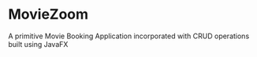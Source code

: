 # MovieZoom
A primitive Movie Booking Application incorporated with CRUD operations built using JavaFX
